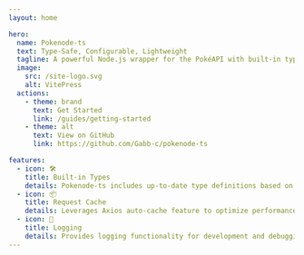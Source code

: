 ```yaml
---
layout: home

hero:
  name: Pokenode-ts
  text: Type-Safe, Configurable, Lightweight
  tagline: A powerful Node.js wrapper for the PokéAPI with built-in types.
  image:
    src: /site-logo.svg
    alt: VitePress
  actions:
    - theme: brand
      text: Get Started
      link: /guides/getting-started
    - theme: alt
      text: View on GitHub
      link: https://github.com/Gabb-c/pokenode-ts

features:
  - icon: 🛠️
    title: Built-in Types
    details: Pokenode-ts includes up-to-date type definitions based on the PokéAPI documentation, ensuring type safety and improved developer experience.
  - icon: 📦
    title: Request Cache
    details: Leverages Axios auto-cache feature to optimize performance. Store API responses to minimize unnecessary network requests.
  - icon: 🌲
    title: Logging
    details: Provides logging functionality for development and debugging purposes.
---
```


<style>
:root {
  --vp-home-hero-name-color: transparent;
  --vp-home-hero-name-background: -webkit-linear-gradient(120deg, #FF3962 30%, #D3D3D3);

  --vp-home-hero-image-background-image: linear-gradient(-45deg, #FF3962 50%, #D3D3D3 50%);
  --vp-home-hero-image-filter: blur(44px);
}

@media (min-width: 640px) {
  :root {
    --vp-home-hero-image-filter: blur(56px);
  }
}

@media (min-width: 960px) {
  :root {
    --vp-home-hero-image-filter: blur(68px);
  }
}
</style>
